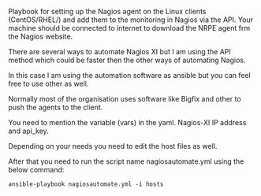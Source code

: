 Playbook for setting up the Nagios agent on the Linux clients (CentOS/RHEL/) and add them to the monitoring in Nagios via the API. Your machine should be connected to internet to download the NRPE agent frm the Nagios website.

There are several ways to automate Nagios XI but I am using the API method which could be faster then the other ways of automating Nagios.

In this case I am using the automation software as ansible but you can feel free to use other as well.

Normally most of the organisation uses software like Bigfix and other to push the agents to the client. 

You need to mention the variable (vars) in the yaml. Nagios-XI IP address and api_key.

Depending on your needs you need to edit the host files as well.

After that you need to run the script name nagiosautomate.yml using the below command:
    
    ansible-playbook nagiosautomate.yml -i hosts
